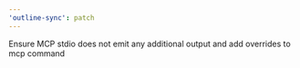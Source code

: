 ```yaml
---
'outline-sync': patch
---
```


Ensure MCP stdio does not emit any additional output and add overrides to mcp command
